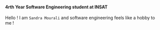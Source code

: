 #### 4rth Year Software Engineering student at INSAT
Hello ! I am `Sandra Mourali` and software engineering feels like a hobby to me !

